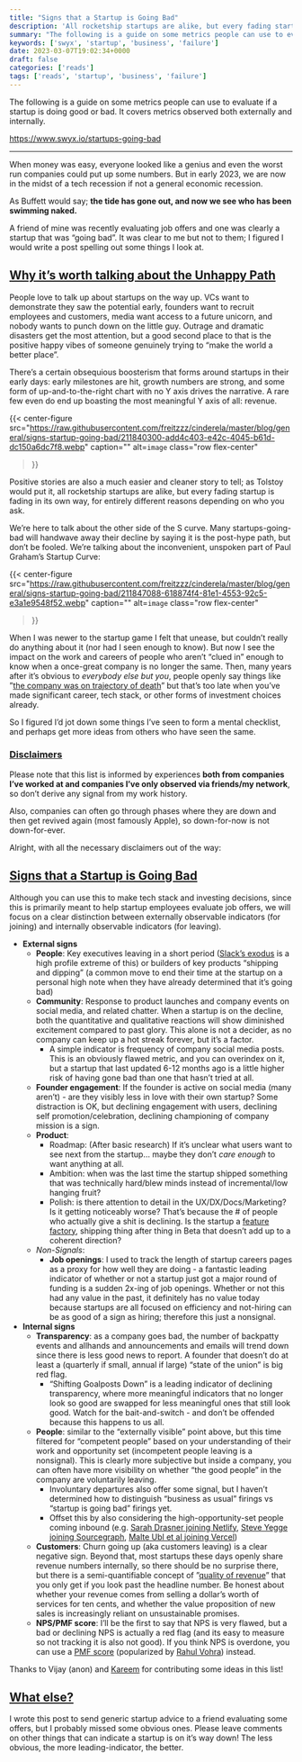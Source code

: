 ```yaml
---
title: "Signs that a Startup is Going Bad"
description: 'All rocketship startups are alike, but every fading startup is fading in its own way.'
summary: "The following is a guide on some metrics people can use to evaluate if a startup is doing good or bad. It covers metrics observed both externally and internally."
keywords: ['swyx', 'startup', 'business', 'failure']
date: 2023-03-07T19:02:34+0000
draft: false
categories: ['reads']
tags: ['reads', 'startup', 'business', 'failure']
---
```


The following is a guide on some metrics people can use to evaluate if a startup is doing good or bad. It covers metrics observed both externally and internally.

https://www.swyx.io/startups-going-bad

---

When money was easy, everyone looked like a genius and even the worst run companies could put up some numbers. But in early 2023, we are now in the midst of a tech recession if not a general economic recession.

As Buffett would say; **the tide has gone out, and now we see who has been swimming naked.**

A friend of mine was recently evaluating job offers and one was clearly a startup that was “going bad”. It was clear to me but not to them; I figured I would write a post spelling out some things I look at.

[Why it’s worth talking about the Unhappy Path](#why-its-worth-talking-about-the-unhappy-path)
----------------------------------------------------------------------------------------------

People love to talk up about startups on the way up. VCs want to demonstrate they saw the potential early, founders want to recruit employees and customers, media want access to a future unicorn, and nobody wants to punch down on the little guy. Outrage and dramatic disasters get the most attention, but a good second place to that is the positive happy vibes of someone genuinely trying to “make the world a better place”.

There’s a certain obsequious boosterism that forms around startups in their early days: early milestones are hit, growth numbers are strong, and some form of up-and-to-the-right chart with no Y axis drives the narrative. A rare few even do end up boasting the most meaningful Y axis of all: revenue.

{{< center-figure
    src="https://raw.githubusercontent.com/freitzzz/cinderela/master/blog/general/signs-startup-going-bad/211840300-add4c403-e42c-4045-b61d-dc150a6dc7f8.webp"
    caption=""
    alt=`image`
    class="row flex-center"
>}}

Positive stories are also a much easier and cleaner story to tell; as Tolstoy would put it, all rocketship startups are alike, but every fading startup is fading in its own way, for entirely different reasons depending on who you ask.

We’re here to talk about the other side of the S curve. Many startups-going-bad will handwave away their decline by saying it is the post-hype path, but don’t be fooled. We’re talking about the inconvenient, unspoken part of Paul Graham’s Startup Curve:

{{< center-figure
    src="https://raw.githubusercontent.com/freitzzz/cinderela/master/blog/general/signs-startup-going-bad/211847088-618874f4-81e1-4553-92c5-e3a1e9548f52.webp"
    caption=""
    alt=`image`
    class="row flex-center"
>}}

When I was newer to the startup game I felt that unease, but couldn’t really do anything about it (nor had I seen enough to know). But now I see the impact on the work and careers of people who aren’t “clued in” enough to know when a once-great company is no longer the same. Then, many years after it’s obvious to _everybody else but you_, people openly say things like ”[the company was on trajectory of death](https://news.ycombinator.com/item?id=34323674)” but that’s too late when you’ve made significant career, tech stack, or other forms of investment choices already.

So I figured I’d jot down some things I’ve seen to form a mental checklist, and perhaps get more ideas from others who have seen the same.

### [Disclaimers](#disclaimers)

Please note that this list is informed by experiences **both from companies I’ve worked at and companies I’ve only observed via friends/my network**, so don’t derive any signal from my work history.

Also, companies can often go through phases where they are down and then get revived again (most famously Apple), so down-for-now is not down-for-ever.

Alright, with all the necessary disclaimers out of the way:

[Signs that a Startup is Going Bad](#signs-that-a-startup-is-going-bad)
-----------------------------------------------------------------------

Although you can use this to make tech stack and investing decisions, since this is primarily meant to help startup employees evaluate job offers, we will focus on a clear distinction between externally observable indicators (for joining) and internally observable indicators (for leaving).

*   **External signs**
    *   **People**: Key executives leaving in a short period ([Slack’s exodus](https://www.computerworld.com/article/3681938/stewart-butterfield-announces-he-s-stepping-down-as-slack-s-ceo.html) is a high profile extreme of this) or builders of key products “shipping and dipping” (a common move to end their time at the startup on a personal high note when they have already determined that it’s going bad)
    *   **Community**: Response to product launches and company events on social media, and related chatter. When a startup is on the decline, both the quantitative and qualitative reactions will show diminished excitement compared to past glory. This alone is not a decider, as no company can keep up a hot streak forever, but it’s a factor.
        *   A simple indicator is frequency of company social media posts. This is an obviously flawed metric, and you can overindex on it, but a startup that last updated 6-12 months ago is a little higher risk of having gone bad than one that hasn’t tried at all.
    *   **Founder engagement**: If the founder is active on social media (many aren’t) - are they visibly less in love with their own startup? Some distraction is OK, but declining engagement with users, declining self promotion/celebration, declining championing of company mission is a sign.
    *   **Product**:
        *   Roadmap: (After basic research) If it’s unclear what users want to see next from the startup… maybe they don’t _care enough_ to want anything at all.
        *   Ambition: when was the last time the startup shipped something that was technically hard/blew minds instead of incremental/low hanging fruit?
        *   Polish: is there attention to detail in the UX/DX/Docs/Marketing? Is it getting noticeably worse? That’s because the # of people who actually give a shit is declining. Is the startup a [feature factory](https://cutle.fish/blog/12-signs-youre-working-in-a-feature-factory), shipping thing after thing in Beta that doesn’t add up to a coherent direction?
    *   _Non-Signals_:
        *   **Job openings**: I used to track the length of startup careers pages as a proxy for how well they are doing - a fantastic leading indicator of whether or not a startup just got a major round of funding is a sudden 2x-ing of job openings. Whether or not this had any value in the past, it definitely has no value today because startups are all focused on efficiency and not-hiring can be as good of a sign as hiring; therefore this just a nonsignal.
*   **Internal signs**
    *   **Transparency**: as a company goes bad, the number of backpatty events and allhands and announcements and emails will trend down since there is less good news to report. A founder that doesn’t do at least a (quarterly if small, annual if large) “state of the union” is big red flag.
        *   “Shifting Goalposts Down” is a leading indicator of declining transparency, where more meaningful indicators that no longer look so good are swapped for less meaningful ones that still look good. Watch for the bait-and-switch - and don’t be offended because this happens to us all.
    *   **People**: similar to the “externally visible” point above, but this time filtered for “competent people” based on your understanding of their work and opportunity set (incompetent people leaving is a nonsignal). This is clearly more subjective but inside a company, you can often have more visibility on whether “the good people” in the company are voluntarily leaving.
        *   Involuntary departures also offer some signal, but I haven’t determined how to distinguish “business as usual” firings vs “startup is going bad” firings yet.
        *   Offset this by also considering the high-opportunity-set people coming inbound (e.g. [Sarah Drasner joining Netlify](https://twitter.com/sarah_edo/status/1123226857325891584), [Steve Yegge joining Sourcegraph](https://about.sourcegraph.com/blog/introducing-steve-yegge), [Malte Ubl et al joining Vercel](https://twitter.com/swyx/status/1470791843222753280?s=20))
    *   **Customers**: Churn going up (aka customers leaving) is a clear negative sign. Beyond that, most startups these days openly share revenue numbers internally, so there should be no surprise there, but there is a semi-quantifiable concept of ”[quality of revenue](https://hbr.org/2013/02/what-high-quality-revenue-look)” that you only get if you look past the headline number. Be honest about whether your revenue comes from selling a dollar’s worth of services for ten cents, and whether the value proposition of new sales is increasingly reliant on unsustainable promises.
    *   **NPS/PMF score**: I’ll be the first to say that NPS is very flawed, but a bad or declining NPS is actually a red flag (and its easy to measure so not tracking it is also not good). If you think NPS is overdone, you can use a [PMF score](https://www.satismeter.com/pmf) (popularized by [Rahul Vohra](https://review.firstround.com/how-superhuman-built-an-engine-to-find-product-market-fit)) instead.

Thanks to Vijay (anon) and [Kareem](https://kokocares.org/) for contributing some ideas in this list!

[What else?](#what-else)
------------------------

I wrote this post to send generic startup advice to a friend evaluating some offers, but I probably missed some obvious ones. Please leave comments on other things that can indicate a startup is on it’s way down! The less obvious, the more leading-indicator, the better.